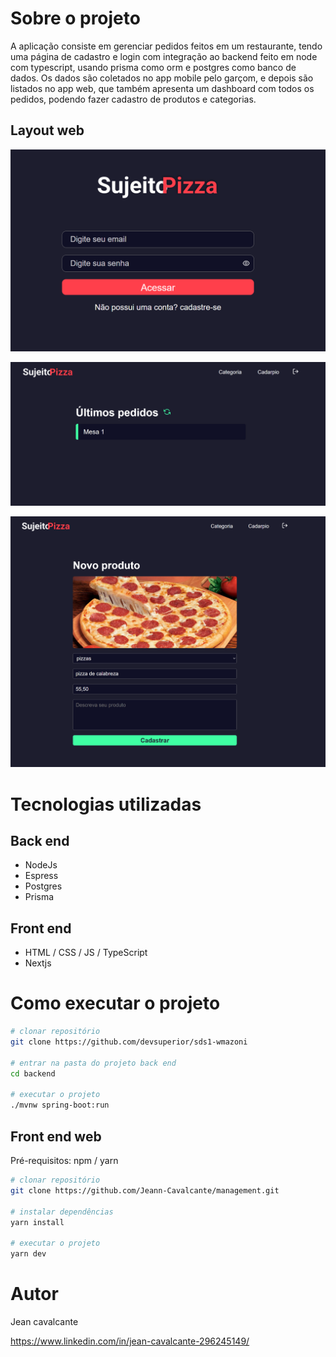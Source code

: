 # Sobre o projeto

A aplicação consiste em gerenciar pedidos feitos em um restaurante, tendo uma página de cadastro e login com integração ao backend feito em node com typescript, usando prisma como orm e postgres como banco de dados. Os dados são coletados no app mobile pelo garçom, e depois são listados no app web, que também apresenta um dashboard com todos os pedidos, podendo fazer cadastro de produtos e categorias.

## Layout web
![Web 1](https://github.com/Jeann-Cavalcante/assets-projects/blob/main/Pizzaria/login.png)

![Web 2](https://github.com/Jeann-Cavalcante/assets-projects/blob/main/Pizzaria/home.png)

![Web 2](https://github.com/Jeann-Cavalcante/assets-projects/blob/main/Pizzaria/produto.png)


# Tecnologias utilizadas
## Back end
- NodeJs
- Espress
- Postgres
- Prisma
## Front end
- HTML / CSS / JS / TypeScript
- Nextjs

# Como executar o projeto

```bash
# clonar repositório
git clone https://github.com/devsuperior/sds1-wmazoni

# entrar na pasta do projeto back end
cd backend

# executar o projeto
./mvnw spring-boot:run
```

## Front end web
Pré-requisitos: npm / yarn

```bash
# clonar repositório
git clone https://github.com/Jeann-Cavalcante/management.git

# instalar dependências
yarn install

# executar o projeto
yarn dev
```

# Autor

Jean cavalcante

https://www.linkedin.com/in/jean-cavalcante-296245149/

